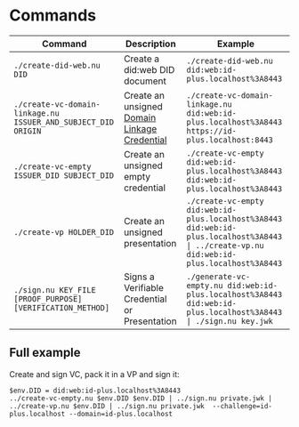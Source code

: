 # Commands

| Command                                                       | Description                                                                                                                                    | Example                                                                                                                                         |
| ------------------------------------------------------------- | ---------------------------------------------------------------------------------------------------------------------------------------------- | ----------------------------------------------------------------------------------------------------------------------------------------------- |
| `./create-did-web.nu DID`                                     | Create a did:web DID document                                                                                                                  | `./create-did-web.nu did:web:id-plus.localhost%3A8443`                                                                                        |
| `./create-vc-domain-linkage.nu ISSUER_AND_SUBJECT_DID ORIGIN` | Create an unsigned [Domain Linkage Credential](https://identity.foundation/.well-known/resources/did-configuration/#domain-linkage-credential) | `./create-vc-domain-linkage.nu did:web:id-plus.localhost%3A8443 https://id-plus.localhost:8443`                                                  |
| `./create-vc-empty ISSUER_DID SUBJECT_DID`                    | Create an unsigned empty credential                                                                                                            | `./create-vc-empty did:web:id-plus.localhost%3A8443 did:web:id-plus.localhost%3A8443`                                                       |
| `./create-vp HOLDER_DID`                                      | Create an unsigned presentation                                                                                                                | `./create-vc-empty did:web:id-plus.localhost%3A8443 did:web:id-plus.localhost%3A8443 \| ../create-vp.nu did:web:id-plus.localhost%3A8443` |
| `./sign.nu KEY_FILE [PROOF_PURPOSE] [VERIFICATION_METHOD]`    | Signs a Verifiable Credential or Presentation                                                                                                  | `./generate-vc-empty.nu did:web:id-plus.localhost%3A8443 did:web:id-plus.localhost%3A8443  \| ./sign.nu key.jwk`                            |

## Full example

Create and sign VC, pack it in a VP and sign it:

```
$env.DID = did:web:id-plus.localhost%3A8443
../create-vc-empty.nu $env.DID $env.DID | ../sign.nu private.jwk | ../create-vp.nu $env.DID | ../sign.nu private.jwk  --challenge=id-plus.localhost --domain=id-plus.localhost
```
